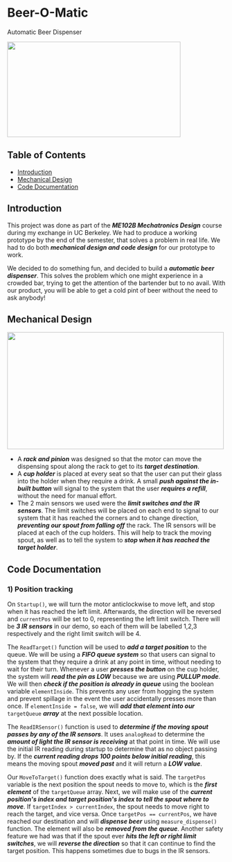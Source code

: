 # Beer-O-Matic
Automatic Beer Dispenser

<img src='https://user-images.githubusercontent.com/77097236/154419592-63ef2732-a856-435f-9c12-ad9126178d0e.png' width='400' height='220'>

## Table of Contents
* [Introduction](#introduction)
* [Mechanical Design](#mechanical-design)
* [Code Documentation](#code-documentation)

## Introduction
This project was done as part of the **_ME102B Mechatronics Design_** course during my exchange in UC Berkeley. We had to produce a working prototype by the end of the semester, that solves a problem in real life. We had to do both **_mechanical design and code design_** for our prototype to work.

We decided to do something fun, and decided to build a **_automatic beer dispenser_**. This solves the problem which one might experience in a crowded bar, trying to get the attention of the bartender but to no avail. With our product, you will be able to get a cold pint of beer without the need to ask anybody!

## Mechanical Design
<img src='https://user-images.githubusercontent.com/77097236/174054920-68d00b78-cf0b-4d1c-b6b6-8d86e0c52d02.jpg' width='500' height='270'>

- A **_rack and pinion_** was designed so that the motor can move the dispensing spout along the rack to get to its **_target destination_**.
- A **_cup holder_** is placed at every seat so that the user can put their glass into the holder when they require a drink. A small **_push against the in-built button_** will signal to the system that the user **_requires a refill_**, without the need for manual effort.
- The 2 main sensors we used were the **_limit switches and the IR sensors_**. The limit switches will be placed on each end to signal to our system that it has reached the corners and to change direction, **_preventing our spout from falling off_** the rack. The IR sensors will be placed at each of the cup holders. This will help to track the moving spout, as well as to tell the system to **_stop when it has reached the target holder_**.

## Code Documentation
### 1) Position tracking
On `Startup()`, we will turn the motor anticlockwise to move left, and stop when it has reached the left limit. Afterwards, the direction will be reversed and `currentPos` will be set to 0, representing the left limit switch. There will be **_3 IR sensors_** in our demo, so each of them will be labelled 1,2,3 respectively and the right limit switch will be 4.

The `ReadTarget()` function will be used to **_add a target position_** to the queue. We will be using a **_FIFO queue system_** so that users can signal to the system that they require a drink at any point in time, without needing to wait for their turn. Whenever a user **_presses the button_** on the cup holder, the system will **_read the pin as LOW_** because we are using **_PULLUP mode_**. We will then **_check if the position is already in queue_** using the boolean variable `elementInside`. This prevents any user from hogging the system and prevent spillage in the event the user accidentally presses more than once. If `elementInside = false`, we will **_add that element into our_** `targetQueue` **_array_** at the next possible location.

The `ReadIRSensor()` function is used to **_determine if the moving spout passes by any of the IR sensors_**. It uses `analogRead` to determine the **_amount of light the IR sensor is receiving_** at that point in time. We will use the initial IR reading during startup to determine that as no object passing by. If the **_current reading drops 100 points below initial reading_**, this means the moving spout **_moved past_** and it will return a **_LOW value_**.

Our `MoveToTarget()` function does exactly what is said. The `targetPos` variable is the next position the spout needs to move to, which is the **_first element_** of the `targetQueue` array. Next, we will make use of the **_current position's index and target position's index to tell the spout where to move_**. If `targetIndex > currentIndex`, the spout needs to move right to reach the target, and vice versa. Once `targetPos == currentPos`, we have reached our destination and will **_dispense beer_** using `measure_dispense()` function. The element will also be **_removed from the queue_**. Another safety feature we had was that if the spout ever **_hits the left or right limit switches_**, we will **_reverse the direction_** so that it can continue to find the target position. This happens sometimes due to bugs in the IR sensors.
